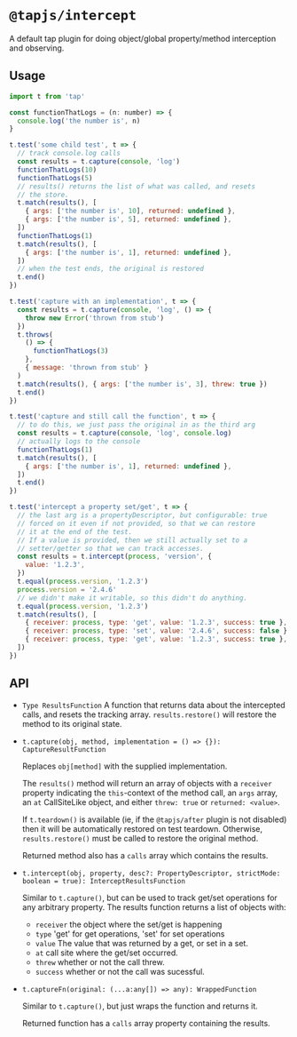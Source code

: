 # `@tapjs/intercept`

A default tap plugin for doing object/global property/method
interception and observing.

## Usage

```js
import t from 'tap'

const functionThatLogs = (n: number) => {
  console.log('the number is', n)
}

t.test('some child test', t => {
  // track console.log calls
  const results = t.capture(console, 'log')
  functionThatLogs(10)
  functionThatLogs(5)
  // results() returns the list of what was called, and resets
  // the store.
  t.match(results(), [
    { args: ['the number is', 10], returned: undefined },
    { args: ['the number is', 5], returned: undefined },
  ])
  functionThatLogs(1)
  t.match(results(), [
    { args: ['the number is', 1], returned: undefined },
  ])
  // when the test ends, the original is restored
  t.end()
})

t.test('capture with an implementation', t => {
  const results = t.capture(console, 'log', () => {
    throw new Error('thrown from stub')
  })
  t.throws(
    () => {
      functionThatLogs(3)
    },
    { message: 'thrown from stub' }
  )
  t.match(results(), { args: ['the number is', 3], threw: true })
  t.end()
})

t.test('capture and still call the function', t => {
  // to do this, we just pass the original in as the third arg
  const results = t.capture(console, 'log', console.log)
  // actually logs to the console
  functionThatLogs(1)
  t.match(results(), [
    { args: ['the number is', 1], returned: undefined },
  ])
  t.end()
})

t.test('intercept a property set/get', t => {
  // the last arg is a propertyDescriptor, but configurable: true
  // forced on it even if not provided, so that we can restore
  // it at the end of the test.
  // If a value is provided, then we still actually set to a
  // setter/getter so that we can track accesses.
  const results = t.intercept(process, 'version', {
    value: '1.2.3',
  })
  t.equal(process.version, '1.2.3')
  process.version = '2.4.6'
  // we didn't make it writable, so this didn't do anything.
  t.equal(process.version, '1.2.3')
  t.match(results(), [
    { receiver: process, type: 'get', value: '1.2.3', success: true },
    { receiver: process, type: 'set', value: '2.4.6', success: false },
    { receiver: process, type: 'get', value: '1.2.3', success: true },
  ])
})
```

## API

- `Type ResultsFunction` A function that returns data about the
  intercepted calls, and resets the tracking array.
  `results.restore()` will restore the method to its original
  state.

- `t.capture(obj, method, implementation = () => {}): CaptureResultFunction`

  Replaces `obj[method]` with the supplied implementation.

  The `results()` method will return an array of objects with a
  `receiver` property indicating the `this`-context of the method
  call, an `args` array, an `at` CallSiteLike object, and either
  `threw: true` or `returned: <value>`.

  If `t.teardown()` is available (ie, if the `@tapjs/after`
  plugin is not disabled) then it will be automatically
  restored on test teardown. Otherwise, `results.restore()`
  must be called to restore the original method.

  Returned method also has a `calls` array which contains the
  results.

- `t.intercept(obj, property, desc?: PropertyDescriptor, strictMode: boolean = true): InterceptResultsFunction`

  Similar to `t.capture()`, but can be used to track get/set
  operations for any arbitrary property. The results function
  returns a list of objects with:

  - `receiver` the object where the set/get is happening
  - `type` 'get' for get operations, 'set' for set operations
  - `value` The value that was returned by a get, or set in a
    set.
  - `at` call site where the get/set occurred.
  - `threw` whether or not the call threw.
  - `success` whether or not the call was sucessful.

- `t.captureFn(original: (...a:any[]) => any): WrappedFunction`

  Similar to `t.capture()`, but just wraps the function and
  returns it.

  Returned function has a `calls` array property containing the
  results.
